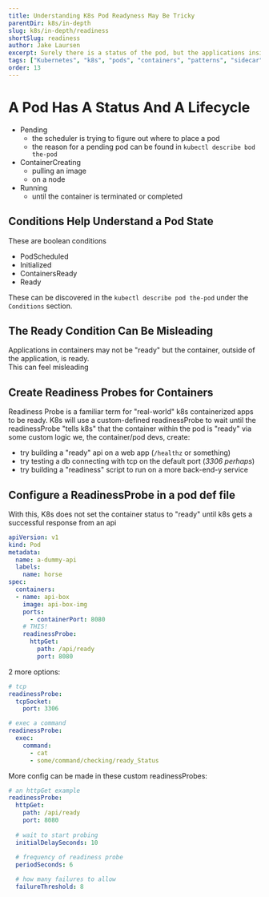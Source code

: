 ```yaml
---
title: Understanding K8s Pod Readyness May Be Tricky
parentDir: k8s/in-depth
slug: k8s/in-depth/readiness
shortSlug: readiness
author: Jake Laursen
excerpt: Surely there is a status of the pod, but the applications inside the pods can require more granular configuring to understand their readyness
tags: ["Kubernetes", "k8s", "pods", "containers", "patterns", "sidecar", "adapter", "ambassador"]
order: 13
---
```


# A Pod Has A Status And A Lifecycle
- Pending
  - the scheduler is trying to figure out where to place a pod
  - the reason for a pending pod can be found in `kubectl describe bod the-pod`
- ContainerCreating
  - pulling an image
  - on a node
- Running
  - until the container is terminated or completed

## Conditions Help Understand a Pod State
These are boolean conditions
- PodScheduled
- Initialized
- ContainersReady
- Ready

These can be discovered in the `kubectl describe pod the-pod` under the `Conditions` section.  

## The Ready Condition Can Be Misleading
Applications in containers may not be "ready" but the container, outside of the application, is ready.  
This can feel misleading

## Create Readiness Probes for Containers
Readiness Probe is a familiar term for "real-world" k8s containerized apps to be ready. K8s will use a custom-defined  readinessProbe to wait until the readinessProbe "tells k8s" that the container within the pod is "ready" via some custom logic we, the container/pod devs, create:  

- try building a "ready" api on a web app (`/healthz` or something)
- try testing a db connecting with tcp on the default port (_3306 perhaps_)
- try building a "readiness" script to run on a more back-end-y service

## Configure a ReadinessProbe in a pod def file
With this, K8s does not set the container status to "ready" until k8s gets a successful response from an api
```yaml
apiVersion: v1
kind: Pod
metadata:
  name: a-dummy-api
  labels:
    name: horse
spec:
  containers:
  - name: api-box
    image: api-box-img
    ports: 
      - containerPort: 8080
    # THIS!
    readinessProbe:
      httpGet:
        path: /api/ready
        port: 8080
```

2 more options:
```yaml
# tcp
readinessProbe:
  tcpSocket:
    port: 3306

# exec a command
readinessProbe:
  exec:
    command:
      - cat
      - some/command/checking/ready_Status
```

More config can be made in these custom readinessProbes:
```yaml
# an httpGet example
readinessProbe:
  httpGet:
    path: /api/ready
    port: 8080
  
  # wait to start probing
  initialDelaySeconds: 10
  
  # frequency of readiness probe
  periodSeconds: 6

  # how many failures to allow
  failureThreshold: 8
```